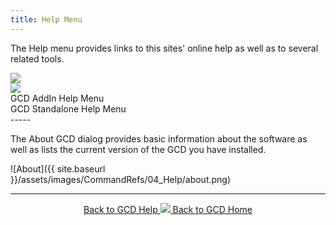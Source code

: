 ```yaml
---
title: Help Menu
---
```


The Help menu provides links to this sites' online help as well as to several related tools.

<div class="row">
	<div class="columns medium-6 small-12" style="text-align: center">
		<img src="{{ site.baseurl }}/assets/images/CommandRefs/04_Help/addin-help-menu.png">
	</div>
	<div class="columns medium-6 small-12" style="text-align: center">
		<img src="{{ site.baseurl }}/assets/images/CommandRefs/04_Help/standalone-help-menu.png">
	</div>
</div>
<div class="row">
	<div class="columns medium-6 small-12" style="text-align: center">
		GCD AddIn Help Menu
	</div>
	<div class="columns medium-6 small-12" style="text-align: center">
		GCD Standalone Help Menu
	</div>
</div>
-----

The About GCD dialog provides basic information about the software as well as lists the current version of the GCD you have installed.

![About]({{ site.baseurl }}/assets/images/CommandRefs/04_Help/about.png)

------
<div align="center">
	<a class="hollow button" href="{{ site.baseurl }}/Help"><i class="fa fa-chevron-circle-left"></i>  Back to GCD Help </a>  
	<a class="hollow button" href="{{ site.baseurl }}/"><img src="{{ site.baseurl}}/assets/images/icons/GCDAddIn.png">  Back to GCD Home </a>  
</div>